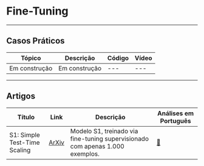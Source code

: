 # Fine-Tuning

---
## Casos Práticos

| **Tópico**       | **Descrição**     | **Código**   | **Vídeo**    |
|------------------|-------------------|--------------|--------------|
| Em construção    | Em construção     | ---          | ---          |

---
## Artigos

| **Título**                                | **Link**                              | **Descrição**                                                                | **Análises em Português**    |
|-------------------------------------------|--------------------------------------|-------------------------------------------------------------------------------|------------------------------|
| S1: Simple Test-Time Scaling              | [ArXiv](https://arxiv.org/html/2501.19393v3) | Modelo S1, treinado via fine-tuning supervisionado com apenas 1.000 exemplos. | [🔗](./analises/s1.md)        |
